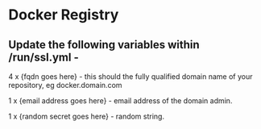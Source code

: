 # Docker Registry

## Update the following variables within /run/ssl.yml -

4 x {fqdn goes here} - this should the fully qualified domain name of your repository, eg docker.domain.com

1 x {email address goes here} - email address of the domain admin.

1 x {random secret goes here} - random string.
